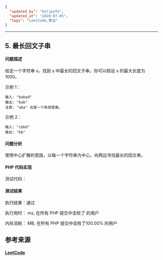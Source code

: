 ```json
{
  "updated_by": "KelipuTe",
  "updated_at": "2020-07-05",
  "tags": "LeetCode,算法"
}
```

---

## 5. 最长回文子串

#### 问题描述

给定一个字符串 s，找到 s 中最长的回文子串。你可以假设 s 的最大长度为 1000。

示例 1：

```
输入: "babad"
输出: "bab"
注意: "aba" 也是一个有效答案。
```

示例 2：

```
输入: "cbbd"
输出: "bb"
```

#### 问题分析

使用中心扩散的思路，以每一个字符串为中心，向两边寻找最长的回文串。

#### PHP 代码实现



测试代码：



#### 测试结果

执行结果：通过

执行用时： ms, 在所有 PHP 提交中击败了 的用户

内存消耗： MB, 在所有 PHP 提交中击败了100.00% 的用户

## 参考来源

#### [LeetCode](https://leetcode-cn.com/)